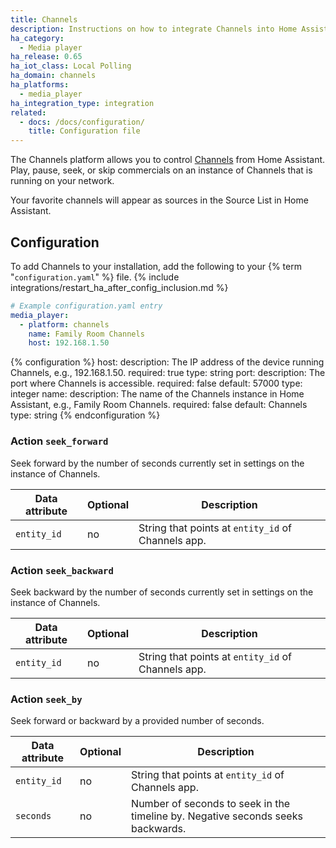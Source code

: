 ```yaml
---
title: Channels
description: Instructions on how to integrate Channels into Home Assistant.
ha_category:
  - Media player
ha_release: 0.65
ha_iot_class: Local Polling
ha_domain: channels
ha_platforms:
  - media_player
ha_integration_type: integration
related:
  - docs: /docs/configuration/
    title: Configuration file
---
```


The Channels platform allows you to control [Channels](https://getchannels.com/) from Home Assistant. Play, pause, seek, or skip commercials on an instance of Channels that is running on your network.

Your favorite channels will appear as sources in the Source List in Home Assistant.

## Configuration

To add Channels to your installation, add the following to your {% term "`configuration.yaml`" %} file.
{% include integrations/restart_ha_after_config_inclusion.md %}

```yaml
# Example configuration.yaml entry
media_player:
  - platform: channels
    name: Family Room Channels
    host: 192.168.1.50
```

{% configuration %}
host:
  description: The IP address of the device running Channels, e.g., 192.168.1.50.
  required: true
  type: string
port:
  description: The port where Channels is accessible.
  required: false
  default: 57000
  type: integer
name:
  description: The name of the Channels instance in Home Assistant, e.g., Family Room Channels.
  required: false
  default: Channels
  type: string
{% endconfiguration %}

### Action `seek_forward`

Seek forward by the number of seconds currently set in settings on the instance of Channels.

| Data attribute | Optional | Description                                        |
| ---------------------- | -------- | -------------------------------------------------- |
| `entity_id`            | no       | String that points at `entity_id` of Channels app. |

### Action `seek_backward`

Seek backward by the number of seconds currently set in settings on the instance of Channels.

| Data attribute | Optional | Description                                        |
| ---------------------- | -------- | -------------------------------------------------- |
| `entity_id`            | no       | String that points at `entity_id` of Channels app. |

### Action `seek_by`

Seek forward or backward by a provided number of seconds.

| Data attribute | Optional | Description                                                                     |
| ---------------------- | -------- | ------------------------------------------------------------------------------- |
| `entity_id`            | no       | String that points at `entity_id` of Channels app.                              |
| `seconds`              | no       | Number of seconds to seek in the timeline by. Negative seconds seeks backwards. |
